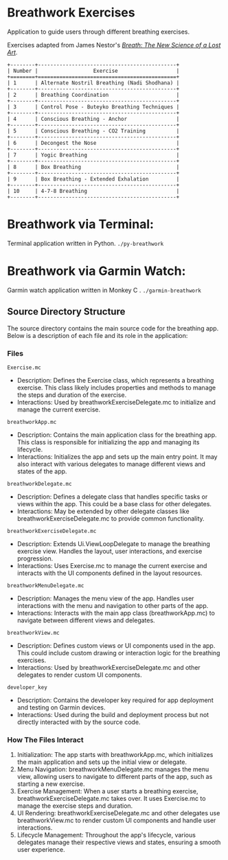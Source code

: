 # Breathwork Exercises

Application to guide users through different breathing exercises.

Exercises adapted from James Nestor's *[Breath: The New Science of a Lost Art](https://www.goodreads.com/book/show/48890486-breath)*.

```
+--------+---------------------------------------------+
| Number |                  Exercise                   |
+========+=============================================+
| 1      | Alternate Nostril Breathing (Nadi Shodhana) |
+--------+---------------------------------------------+
| 2      | Breathing Coordination                      |
+--------+---------------------------------------------+
| 3      | Control Pose - Buteyko Breathing Techniques |
+--------+---------------------------------------------+
| 4      | Conscious Breathing - Anchor                |
+--------+---------------------------------------------+
| 5      | Conscious Breathing - CO2 Training          |
+--------+---------------------------------------------+
| 6      | Decongest the Nose                          |
+--------+---------------------------------------------+
| 7      | Yogic Breathing                             |
+--------+---------------------------------------------+
| 8      | Box Breathing                               |
+--------+---------------------------------------------+
| 9      | Box Breathing - Extended Exhalation         |
+--------+---------------------------------------------+
| 10     | 4-7-8 Breathing                             |
+--------+---------------------------------------------+
```

# Breathwork via Terminal:

Terminal application written in Python. `./py-breathwork`

# Breathwork via Garmin Watch:

Garmin watch application written in Monkey C . `./garmin-breathwork`

## Source Directory Structure

The source directory contains the main source code for the breathing app. Below is a description of each file and its role in the application:

### Files

`Exercise.mc`

* Description: Defines the Exercise class, which represents a breathing exercise. This class likely includes properties and methods to manage the steps and duration of the exercise.
* Interactions: Used by breathworkExerciseDelegate.mc to initialize and manage the current exercise.

`breathworkApp.mc`

* Description: Contains the main application class for the breathing app. This class is responsible for initializing the app and managing its lifecycle.
* Interactions: Initializes the app and sets up the main entry point. It may also interact with various delegates to manage different views and states of the app.

`breathworkDelegate.mc`

* Description: Defines a delegate class that handles specific tasks or views within the app. This could be a base class for other delegates.
* Interactions: May be extended by other delegate classes like breathworkExerciseDelegate.mc to provide common functionality.

`breathworkExerciseDelegate.mc`

* Description: Extends Ui.ViewLoopDelegate to manage the breathing exercise view. Handles the layout, user interactions, and exercise progression.
* Interactions: Uses Exercise.mc to manage the current exercise and interacts with the UI components defined in the layout resources.

`breathworkMenuDelegate.mc`

* Description: Manages the menu view of the app. Handles user interactions with the menu and navigation to other parts of the app.
* Interactions: Interacts with the main app class (breathworkApp.mc) to navigate between different views and delegates.

`breathworkView.mc`

* Description: Defines custom views or UI components used in the app. This could include custom drawing or interaction logic for the breathing exercises.
* Interactions: Used by breathworkExerciseDelegate.mc and other delegates to render custom UI components.

`developer_key`

* Description: Contains the developer key required for app deployment and testing on Garmin devices.
* Interactions: Used during the build and deployment process but not directly interacted with by the source code.

### How The Files Interact

1. Initialization: The app starts with breathworkApp.mc, which initializes the main application and sets up the initial view or delegate.
2. Menu Navigation: breathworkMenuDelegate.mc manages the menu view, allowing users to navigate to different parts of the app, such as starting a new exercise.
3. Exercise Management: When a user starts a breathing exercise, breathworkExerciseDelegate.mc takes over. It uses Exercise.mc to manage the exercise steps and duration.
4. UI Rendering: breathworkExerciseDelegate.mc and other delegates use breathworkView.mc to render custom UI components and handle user interactions.
5. Lifecycle Management: Throughout the app's lifecycle, various delegates manage their respective views and states, ensuring a smooth user experience.